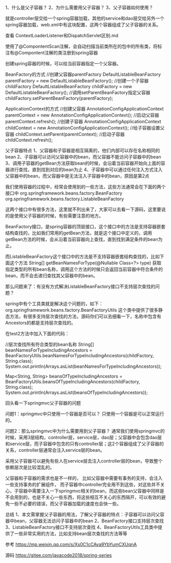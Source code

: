 1、什么是父子容器？
2、为什么需要用父子容器？
3、父子容器如何使用？


就是controller层交给一个spring容器加载，其他的service和dao层交给另外一个spring容器加载，web.xml中有这块配置，这两个容器组成了父子容器的关系。

查看
ContextLoaderListener和DispatchServlet区别.md



使用了@CompontentScan注解，会自动扫描当前类所在的包中的所有类，将标注有@Compontent注解的类注册到spring容器


创建spring容器的时候，可以给当前容器指定一个父容器。

BeanFactory的方式
//创建父容器parentFactory
DefaultListableBeanFactory parentFactory = new DefaultListableBeanFactory();
//创建一个子容器childFactory
DefaultListableBeanFactory childFactory = new DefaultListableBeanFactory();
//调用setParentBeanFactory指定父容器
childFactory.setParentBeanFactory(parentFactory);


ApplicationContext的方式
//创建父容器
AnnotationConfigApplicationContext parentContext = new AnnotationConfigApplicationContext();
//启动父容器
parentContext.refresh();
//创建子容器
AnnotationConfigApplicationContext childContext = new AnnotationConfigApplicationContext();
//给子容器设置父容器
childContext.setParent(parentContext);
//启动子容器
childContext.refresh();



父子容器特点
1、父容器和子容器是相互隔离的，他们内部可以存在名称相同的bean
2、子容器可以访问父容器中的bean，而父容器不能访问子容器中的bean
3、调用子容器的getBean方法获取bean的时候，会沿着当前容器开始向上面的容器进行查找，直到找到对应的bean为止
4、子容器中可以通过任何注入方式注入父容器中的bean，而父容器中是无法注入子容器中的bean，原因是第2点


我们使用容器的过程中，经常会使用到的一些方法，这些方法通常会在下面的两个接口中
org.springframework.beans.factory.BeanFactory
org.springframework.beans.factory.ListableBeanFactory

这两个接口中有很多方法，这里就不列出来了，大家可以去看一下源码，这里要说的是使用父子容器的时候，有些需要注意的地方。

BeanFactory接口，是spring容器的顶层接口，这个接口中的方法是支持容器嵌套结构查找的，比如我们常用的getBean方法，就是这个接口中定义的，调用getBean方法的时候，会从沿着当前容器向上查找，直到找到满足条件的bean为止。

而ListableBeanFactory这个接口中的方法是不支持容器嵌套结构查找的，比如下面这个方法
String[] getBeanNamesForType(@Nullable Class<?> type)
获取指定类型的所有bean名称，调用这个方法的时候只会返回当前容器中符合条件的bean，而不会去递归查找其父容器中的bean。


那么问题来了：有没有方式解决ListableBeanFactory接口不支持层次查找的问题？

spring中有个工具类就是解决这个问题的，如下：
org.springframework.beans.factory.BeanFactoryUtils
这个类中提供了很多静态方法，有很多支持层次查找的方法，源码你们可以去细看一下，名称中包含有Ancestors的都是支持层次查找的。


在test2方法中加入下面的代码：

//层次查找所有符合类型的bean名称
String[] beanNamesForTypeIncludingAncestors = BeanFactoryUtils.beanNamesForTypeIncludingAncestors(childFactory, String.class);
System.out.println(Arrays.asList(beanNamesForTypeIncludingAncestors));

Map<String, String> beansOfTypeIncludingAncestors = BeanFactoryUtils.beansOfTypeIncludingAncestors(childFactory, String.class);
System.out.println(Arrays.asList(beansOfTypeIncludingAncestors));




回头看一下springmvc父子容器的问题

问题1：springmvc中只使用一个容器是否可以？
只使用一个容器是可以正常运行的。

问题2：那么springmvc中为什么需要用到父子容器？
通常我们使用springmvc的时候，采用3层结构，controller层，service层，dao层；父容器中会包含dao层和service层，而子容器中包含的只有controller层；这2个容器组成了父子容器的关系，controller层通常会注入service层的bean。

采用父子容器可以避免有些人在service层去注入controller层的bean，导致整个依赖层次是比较混乱的。

父容器和子容器的需求也是不一样的，
比如父容器中需要有事务的支持，会注入一些支持事务的扩展组件，
而子容器中controller完全用不到这些，对这些并不关心，子容器中需要注入一下springmvc相关的bean，而这些bean父容器中同样是不会用到的，也是不关心一些东西，将这些相互不关心的东西隔开，可以有效的避免一些不必要的错误，而父子容器加载的速度也会快一些。



总结
1、本文需掌握父子容器的用法，了解父子容器的特点：子容器可以访问父容器中bean，父容器无法访问子容器中的bean
2、BeanFactory接口支持层次查找
3、ListableBeanFactory接口不支持层次查找
4、BeanFactoryUtils工具类中提供了一些非常实用的方法，比如支持bean层次查找的方法等等



参考
https://mp.weixin.qq.com/s/Xs0C1cCAva9YbYumCXUqnA

源码
https://gitee.com/javacode2018/spring-series



